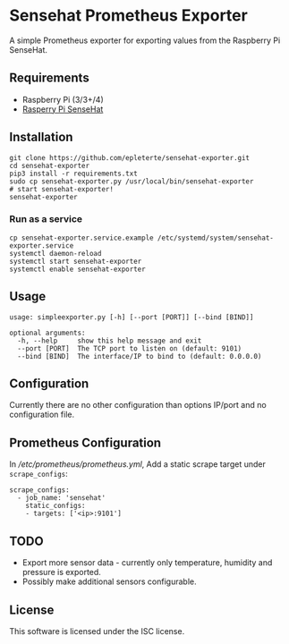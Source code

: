 Sensehat Prometheus Exporter
============================

A simple Prometheus exporter for exporting values from the Raspberry Pi SenseHat.

Requirements
------------

* Raspberry Pi (3/3+/4)
* [Rasperry Pi SenseHat](https://www.raspberrypi.org/products/sense-hat/)

Installation
------------

    git clone https://github.com/epleterte/sensehat-exporter.git
    cd sensehat-exporter
    pip3 install -r requirements.txt
    sudo cp sensehat-exporter.py /usr/local/bin/sensehat-exporter
    # start sensehat-exporter!
    sensehat-exporter

### Run as a service

    cp sensehat-exporter.service.example /etc/systemd/system/sensehat-exporter.service
    systemctl daemon-reload
    systemctl start sensehat-exporter
    systemctl enable sensehat-exporter

Usage
-----

    usage: simpleexporter.py [-h] [--port [PORT]] [--bind [BIND]]
    
    optional arguments:
      -h, --help     show this help message and exit
      --port [PORT]  The TCP port to listen on (default: 9101)
      --bind [BIND]  The interface/IP to bind to (default: 0.0.0.0)

Configuration
-------------

Currently there are no other configuration than options IP/port and no configuration file.

Prometheus Configuration
------------------------

In _/etc/prometheus/prometheus.yml_, Add a static scrape target under `scrape_configs`:

    scrape_configs:
      - job_name: 'sensehat'
        static_configs:
        - targets: ['<ip>:9101'] 

    
TODO
----

* Export more sensor data - currently only temperature, humidity and pressure is exported.
* Possibly make additional sensors configurable.

License
-------

This software is licensed under the ISC license.
